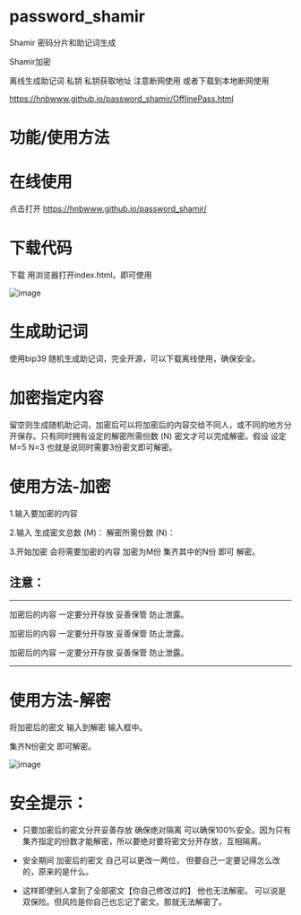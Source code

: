 # password_shamir
Shamir 密码分片和助记词生成

Shamir加密

离线生成助记词 私钥 私钥获取地址 注意断网使用 或者下载到本地断网使用

https://hnbwww.github.io/password_shamir/OfflinePass.html

# 功能/使用方法

# 在线使用

点击打开 https://hnbwww.github.io/password_shamir/

# 下载代码

下载 用浏览器打开index.html。即可使用

![image](https://github.com/user-attachments/assets/114090c7-17d7-4405-8e79-6259f83689a4)



# 生成助记词

使用bip39 随机生成助记词，完全开源，可以下载离线使用，确保安全。

# 加密指定内容

留空则生成随机助记词，加密后可以将加密后的内容交给不同人，或不同的地方分开保存。只有同时拥有设定的解密所需份数 (N) 密文才可以完成解密。假设 设定M=5 N=3 也就是说同时需要3份密文即可解密。

# 使用方法-加密

1.输入要加密的内容

2.输入 生成密文总数 (M)： 解密所需份数 (N)：

3.开始加密  会将需要加密的内容 加密为M份 集齐其中的N份 即可 解密。

## 注意：

---

加密后的内容 一定要分开存放 妥善保管 防止泄露。

加密后的内容 一定要分开存放 妥善保管 防止泄露。

加密后的内容 一定要分开存放 妥善保管 防止泄露。

---

# 使用方法-解密

将加密后的密文 输入到解密 输入框中。

集齐N份密文 即可解密。

![image](https://github.com/user-attachments/assets/d5807abf-a216-4823-b447-40c0bde4627c)


# 安全提示：

- 只要加密后的密文分开妥善存放  确保绝对隔离  可以确保100%安全。因为只有集齐指定的份数才能解密，所以要绝对要将密文分开存放，互相隔离。

- 安全期间 加密后的密文 自己可以更改一两位，  但要自己一定要记得怎么改的，原来的是什么。
  
- 这样即使别人拿到了全部密文【你自己修改过的】 他也无法解密。 可以说是双保险。但风险是你自己也忘记了密文。那就无法解密了。
